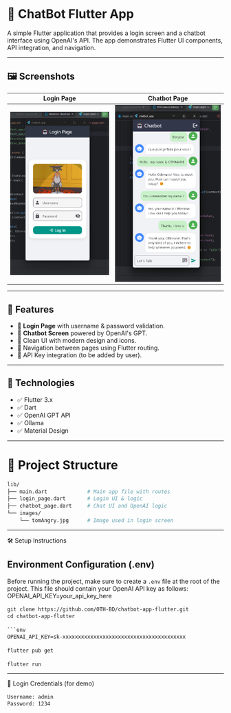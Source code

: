 # 🤖 ChatBot Flutter App

A simple Flutter application that provides a login screen and a chatbot interface using OpenAI's API. The app demonstrates Flutter UI components, API integration, and navigation.

---

## 🖼️ Screenshots

| Login Page                                  | Chatbot Page                                 |
|---------------------------------------------|----------------------------------------------|
| ![Login Screenshot](screenshots/login1.png) | ![Chatbot Screenshot](screenshots/chat1.png) |

---

## 📱 Features

- 🔐 **Login Page** with username & password validation.
- 💬 **Chatbot Screen** powered by OpenAI's GPT.
- 🎨 Clean UI with modern design and icons.
- 🚀 Navigation between pages using Flutter routing.
- 🔑 API Key integration (to be added by user).


---

## 🧠 Technologies

- ✅ Flutter 3.x
- ✅ Dart
- ✅ OpenAI GPT API
- ✅ Ollama
- ✅ Material Design

---

# 📁 Project Structure

```bash
lib/
├── main.dart             # Main app file with routes
├── login_page.dart       # Login UI & logic
├── chatbot_page.dart     # Chat UI and OpenAI logic
└── images/
    └── tomAngry.jpg      # Image used in login screen
```
---
🛠️ Setup Instructions

## Environment Configuration (.env)

Before running the project, make sure to create a `.env` file at the root of the project.
This file should contain your OpenAI API key as follows:
OPENAI_API_KEY=your_api_key_here

```
git clone https://github.com/OTH-BD/chatbot-app-flutter.git
cd chatbot-app-flutter

```env
OPENAI_API_KEY=sk-xxxxxxxxxxxxxxxxxxxxxxxxxxxxxxxxxxxxxxxx

flutter pub get

flutter run

```
---

🔐 Login Credentials (for demo)
```
Username: admin
Password: 1234
```
